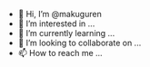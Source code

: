 - 👋 Hi, I’m @makuguren
- 👀 I’m interested in ...
- 🌱 I’m currently learning ...
- 💞️ I’m looking to collaborate on ...
- 📫 How to reach me ...

<!---
makuguren/makuguren is a ✨ special ✨ repository because its `README.md` (this file) appears on your GitHub profile.
You can click the Preview link to take a look at your changes.
--->
